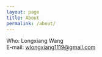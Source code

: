 ```yaml
---
layout: page
title: About
permalink: /about/
---
```


Who: Longxiang Wang  
E-mail: wlongxiang1119@gmail.com  

[comment]: <Know more about me: [知乎](http://www.zhihu.com/people/liamchzh) [GitHub](https://github.com/liamchzh) [豆瓣](http://www.douban.com/people/liamchzh/) [Twitter](https://twitter.com/liamchzh)>
